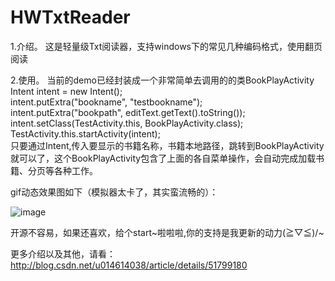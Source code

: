 # HWTxtReader

1.介绍。
这是轻量级Txt阅读器，支持windows下的常见几种编码格式，使用翻页阅读

2.使用。
当前的demo已经封装成一个非常简单去调用的的类BookPlayActivity
Intent intent = new Intent();  
intent.putExtra("bookname", "testbookname");  
intent.putExtra("bookpath", editText.getText().toString());  
intent.setClass(TestActivity.this, BookPlayActivity.class);  
TestActivity.this.startActivity(intent);  
只要通过Intent,传入要显示的书籍名称，书籍本地路径，跳转到BookPlayActivity就可以了，这个BookPlayActivity包含了上面的各自菜单操作，会自动完成加载书籍、分页等各种工作。


gif动态效果图如下（模拟器太卡了，其实蛮流畅的）：

![image](https://github.com/bifan-wei/HWTxtReader/blob/master/reader.gif)


开源不容易，如果还喜欢，给个start~啦啦啦,你的支持是我更新的动力\(≧▽≦)/~

更多介绍以及其他，请看：http://blog.csdn.net/u014614038/article/details/51799180
